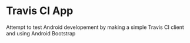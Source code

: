 # Travis CI App

Attempt to test Android developement by making a simple Travis CI client and using Android Bootstrap
